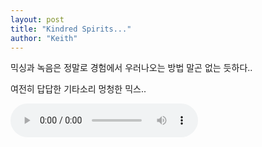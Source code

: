 ```yaml
---
layout: post
title: "Kindred Spirits..."
author: "Keith"
---
```


믹싱과 녹음은 정말로 경험에서 우러나오는 방법 말곤 없는 듯하다..

여전히 답답한 기타소리 멍청한 믹스..

<audio src="/assets/images/6d3145341b58a9fc1fc46824358d1672.mp3" controls preload></audio>













